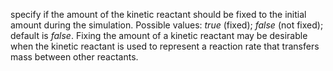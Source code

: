 specify if the amount of the kinetic reactant should be fixed to the initial amount during the simulation.
Possible values: *true* (fixed); *false* (not fixed); default is *false*.
Fixing the amount of a kinetic reactant may be desirable when the kinetic reactant is used to represent a reaction rate that transfers mass between other reactants.
